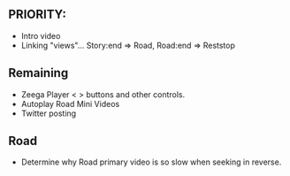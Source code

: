 PRIORITY:
----------

- Intro video
- Linking "views"... Story:end => Road, Road:end => Reststop


Remaining
----------

- Zeega Player < > buttons and other controls.
- Autoplay Road Mini Videos
- Twitter posting


Road
-------

- Determine why Road primary video is so slow when seeking in reverse.
